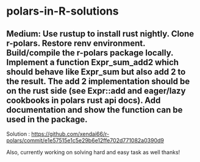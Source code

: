 # polars-in-R-solutions

## Medium: Use rustup to install rust nightly. Clone r-polars. Restore renv environment. Build/compile the r-polars package locally. Implement a function Expr_sum_add2 which should behave like Expr_sum but also add 2 to the result. The add 2 implementation should be on the rust side (see Expr::add and eager/lazy cookbooks in polars rust api docs). Add documentation and show the function can be used in the package.

Solution : https://github.com/xendai66/r-polars/commit/e1e57515e1c5e29b6e12ffe702d771082a0390d9

Also, currently working on solving hard and easy task as well thanks!
